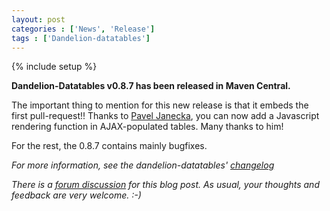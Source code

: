 ```yaml
---
layout: post
categories : ['News', 'Release']
tags : ['Dandelion-datatables']
---
```

{% include setup %}

**Dandelion-Datatables v0.8.7 has been released in Maven Central.**

The important thing to mention for this new release is that it embeds the first pull-request!! Thanks to [Pavel Janecka](https://github.com/Sorceror), you can now add a Javascript rendering function in AJAX-populated tables. Many thanks to him!

For the rest, the 0.8.7 contains mainly bugfixes.

_For more information, see the dandelion-datatables' [changelog](/datatables/changelog.html)_

_There is a [forum discussion](http://dandelion-forum.48353.n6.nabble.com/Dandelion-Datatables-v0-8-7-has-been-released-td253.html) for this blog post. As usual, your thoughts and feedback are very welcome. :-)_